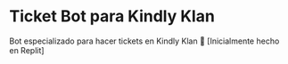 # Ticket Bot para Kindly Klan

Bot especializado para hacer tickets en Kindly Klan 💫
[Inicialmente hecho en Replit]


